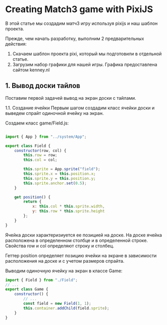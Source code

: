 # Сreating Match3 game with PixiJS

В этой статье мы создадим матч3 игру используя pixijs и наш шаблон проекта.

Прежде, чем начать разработку, выполним 2 предварительных действия:

1. Скачаем шаблон проекта pixi, который мы подготовили в отдельной статье.
2. Загрузим набор графики для нашей игры. Графика предоставлена сайтом kenney.nl

## 1. Вывод доски тайлов
Поставим первой задачей вывод на экран доски с тайлами.

1.1. Создание ячейки
Первым шагом создадим класс ячейки доски и выведем спрайт одиночной ячейку на экран.

Создаем класс game/Field.js:
``` javascript

import { App } from "../system/App";

export class Field {
    constructor(row, col) {
        this.row = row;
        this.col = col;

        this.sprite = App.sprite("field");
        this.sprite.x = this.position.x;
        this.sprite.y = this.position.y;
        this.sprite.anchor.set(0.5);
    }

    get position() {
        return {
            x: this.col * this.sprite.width,
            y: this.row * this.sprite.height
        };
    }
}
```

Ячейка доски характеризиуется ее позицией на доске.
На доске ячейка расположена в определенном столбце и в определенной строке. Свойства row и col определяют строку и столбец.

Геттер position определяет позицию ячейки на экране в зависимости расположения на доске и с учетом размеров спрайта.

Выводим одиночную ячейку на экран в классе Game:

``` javascript
import { Field } from "./Field";
// ...    
export class Game {
    constructor() {
        // ...
        const field = new Field(1, 1);
        this.container.addChild(field.sprite);
    }
}
```

